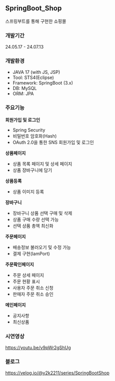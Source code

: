 ## SpringBoot_Shop
스프링부트를 통해 구현한 쇼핑몰

### 개발기간
24.05.17 - 24.07.13

### 개발환경
- JAVA 17 (with JS, JSP)
- Tool: STS4(Eclipse)
- Framework: SpringBoot (3.x)
- DB: MySQL
- ORM: JPA

### 주요기능
**회원가입 및 로그인**
- Spring Security
- 비밀번호 암호화(Hash)
- OAuth 2.0을 통한 SNS 회원가입 및 로그인

**상품페이지**
- 상품 목록 페이지 및 상세 페이지
- 상품 장바구니에 담기

**상품등록**
- 상품 이미지 등록

**장바구니**
- 장바구니 상품 선택 구매 및 삭제
- 상품 구매 수량 선택 가능
- 선택 상품 총액 최신화

**주문페이지**
- 배송정보 불러오기 및 수정 가능
- 결제 구현(IamPort)

**주문확인페이지**
- 주문 상세 페이지
- 주문 현황 표시
- 사용자 주문 취소 신청
- 판매자 주문 취소 승인

**메인페이지**
- 공지사항
- 최신상품

### 시연영상
https://youtu.be/v9pWr2gShUg

### 블로그
https://velog.io/@y2k2211/series/SpringBootShop
